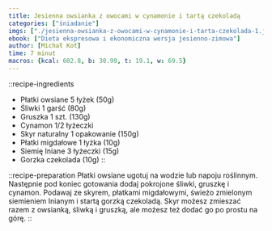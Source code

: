 ```yaml
---
title: Jesienna owsianka z owocami w cynamonie i tartą czekoladą
categories: ["śniadanie"]
imgs: ["./jesienna-owsianka-z-owocami-w-cynamonie-i-tarta-czekolada-1.jpg"]
ebook: ["Dieta ekspresowa i ekonomiczna wersja jesienno-zimowa"]
author: [Michał Kot]
time: 7 minut
macros: {kcal: 602.8, b: 30.99, t: 19.1, w: 69.5}
---
```


::recipe-ingredients
- Płatki owsiane 5 łyżek (50g)
- Śliwki 1 garść (80g)
- Gruszka 1 szt. (130g)
- Cynamon 1/2 łyżeczki
- Skyr naturalny 1 opakowanie (150g)
- Płatki migdałowe 1 łyżka (10g)
- Siemię Iniane 3 łyżeczki (15g)
- Gorzka czekolada (10g)
::

::recipe-preparation
Płatki owsiane ugotuj na wodzie lub napoju roślinnym. Następnie pod koniec gotowania dodaj pokrojone śliwki, gruszkę i cynamon. Podawaj ze skyrem, płatkami migdałowymi, świeżo zmielonym siemieniem Inianym i startą gorzką czekoladą. Skyr możesz zmieszać razem z owsianką, śliwką i gruszką, ale możesz też dodać go po prostu na górę.
::